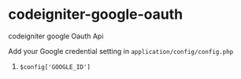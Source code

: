 # codeigniter-google-oauth
codeigniter google Oauth Api

Add your Google credential setting in `application/config/config.php`

1. `$config['GOOGLE_ID']`